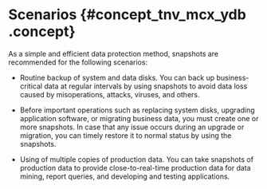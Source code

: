 # Scenarios {#concept_tnv_mcx_ydb .concept}

As a simple and efficient data protection method, snapshots are recommended for the following scenarios:

-   Routine backup of system and data disks. You can back up business-critical data at regular intervals by using snapshots to avoid data loss caused by misoperations, attacks, viruses, and others.

-   Before important operations such as replacing system disks, upgrading application software, or migrating business data, you must create one or more snapshots. In case that any issue occurs during an upgrade or migration, you can timely restore it to normal status by using the snapshots.

-   Using of multiple copies of production data. You can take snapshots of production data to provide close-to-real-time production data for data mining, report queries, and developing and testing applications.


